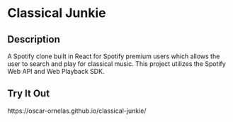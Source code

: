 <h1>Classical Junkie</h1>

<h2>Description</h2>
A Spotify clone built in React for Spotify premium users which allows the user to search and play for classical music. This project utilizes the Spotify Web API and Web Playback SDK.

<h2>Try It Out</h2>
https://oscar-ornelas.github.io/classical-junkie/
